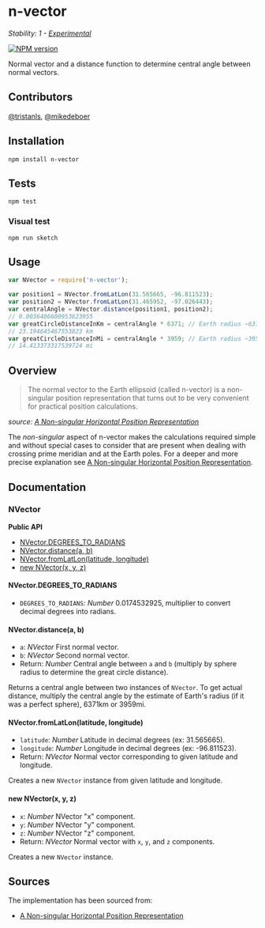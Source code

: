 # n-vector

_Stability: 1 - [Experimental](https://github.com/tristanls/stability-index#stability-1---experimental)_

[![NPM version](https://badge.fury.io/js/n-vector.png)](http://npmjs.org/package/n-vector)

Normal vector and a distance function to determine central angle between normal vectors.

## Contributors

[@tristanls](https://github.com/tristanls), [@mikedeboer](https://github.com/mikedeboer)

## Installation

    npm install n-vector

## Tests

    npm test

### Visual test

    npm run sketch

## Usage

```javascript
var NVector = require('n-vector');

var position1 = NVector.fromLatLon(31.565665, -96.811523);
var position2 = NVector.fromLatLon(31.465952, -97.026443);
var centralAngle = NVector.distance(position1, position2);
// 0.0036406600953623955
var greatCircleDistanceInKm = centralAngle * 6371; // Earth radius ~6371km
// 23.194645467553823 km
var greatCircleDistanceInMi = centralAngle * 3959; // Earth radius ~3959mi
// 14.413373317539724 mi
```

## Overview

>The normal vector to the Earth ellipsoid (called n-vector) is a non-singular position representation that turns out to be very convenient for practical position calculations.

*source: [A Non-singular Horizontal Position Representation](http://www.navlab.net/Publications/A_Nonsingular_Horizontal_Position_Representation.pdf)*

The _non-singular_ aspect of n-vector makes the calculations required simple and without special cases to consider that are present when dealing with crossing prime meridian and at the Earth poles. For a deeper and more precise explanation see [A Non-singular Horizontal Position Representation](http://www.navlab.net/Publications/A_Nonsingular_Horizontal_Position_Representation.pdf).

## Documentation

### NVector

**Public API**

  * [NVector.DEGREES_TO_RADIANS](#nvectordegrees_to_radians)
  * [NVector.distance(a, b)](#nvectordistancea-b)
  * [NVector.fromLatLon(latitude, longitude)](#nvectorfromlatlonlatitude-longitude)
  * [new NVector(x, y, z)](#new-nvectorx-y-z)

#### NVector.DEGREES_TO_RADIANS

  * `DEGREES_TO_RADIANS`: _Number_ 0.0174532925, multiplier to convert decimal degrees into radians.

#### NVector.distance(a, b)

  * `a`: _NVector_ First normal vector.
  * `b`: _NVector_ Second normal vector.
  * Return: _Number_ Central angle between `a` and `b` (multiply by sphere radius to determine the great circle distance).

Returns a central angle between two instances of `NVector`. To get actual distance, multiply the central angle by the estimate of Earth's radius (if it was a perfect sphere), 6371km or 3959mi.

#### NVector.fromLatLon(latitude, longitude)

  * `latitude`: _Number_ Latitude in decimal degrees (ex: 31.565665).
  * `longitude`: _Number_ Longitude in decimal degrees (ex: -96.811523).
  * Return: _NVector_ Normal vector corresponding to given latitude and longitude.

Creates a new `NVector` instance from given latitude and longitude.

#### new NVector(x, y, z)

  * `x`: _Number_ NVector "x" component.
  * `y`: _Number_ NVector "y" component.
  * `z`: _Number_ NVector "z" component.
  * Return: _NVector_ Normal vector with `x`, `y`, and `z` components.

Creates a new `NVector` instance.

## Sources

The implementation has been sourced from:

  - [A Non-singular Horizontal Position Representation](http://www.navlab.net/Publications/A_Nonsingular_Horizontal_Position_Representation.pdf)